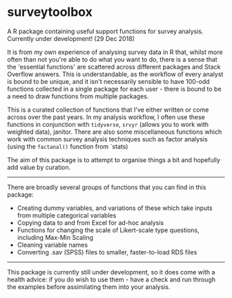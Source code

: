 # surveytoolbox
A R package containing useful support functions for survey analysis.
Currently under development! (29 Dec 2018)

It is from my own experience of analysing survey data in R that, whilst more often than not you're able to do what you want to do, there is a sense that the 'essential functions' are scattered across different packages and Stack Overflow answers. This is understandable, as the workflow of every analyst is bound to be unique, and it  isn't necessarily sensible to have 100-odd functions collected in a single package for each user - there is bound to be a need to draw functions from multiple packages.  

This is a curated collection of functions that I've either written or come across over the past years. In my analysis workflow, I often use these functions in conjunction with `tidyverse`, `srvyr` (allows you to work with weighted data), janitor. There are also some miscellaneous functions which work with common survey analysis techniques such as factor analysis (using the `factanal()` function from `stats)

The aim of this package is to attempt to organise things a bit and hopefully add value by curation.

---

There are broadly several groups of functions that you can find in this package:
- Creating dummy variables, and variations of these which take inputs from multiple categorical variables 
- Copying data to and from Excel for ad-hoc analysis
- Functions for changing the scale of Likert-scale type questions, including Max-Min Scaling
- Cleaning variable names
- Converting .sav (SPSS) files to smaller, faster-to-load RDS files


---

This package is currently still under development, so it does come with a health advice: if you do wish to use them - have a check and run through the examples before assimilating them into your analysis. 